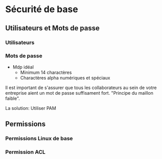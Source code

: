 # Sécurité de base

## Utilisateurs et Mots de passe

### Utilisateurs

### Mots de passe
* Mdp idéal
  * Minimum 14 charactères
  * Charactères alpha numériques et spéciaux


Il est important de s'assurer que tous les collaborateurs au sein de votre
entreprise aient un mot de passe suffisament fort. "Principe du maillon faible".

La solution: Utiliser PAM

## Permissions

### Permissions Linux de base

### Permission ACL
